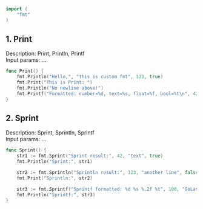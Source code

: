 
# <Badge style='font-size: 1.8rem; text-shadow: 1px 1px 2px rgba(0, 0, 0, 0.3); padding: 0.35rem 0.75rem 0.35rem 0;' type='info' text='🔖 Print' />


```go
import (
	"fmt"
)
```

## 1. Print

Description: Print, Println, Printf<br>Input params: ...[](interface{})<br>

```go
func Print() {
	fmt.Println("Hello,", "this is custom fmt", 123, true)
	fmt.Print("This is Print: ")
	fmt.Println("No newline above!")
	fmt.Printf("Formatted: number=%d, text=%s, float=%f, bool=%t\n", 42, "Golang", 3.14159, true)
}
```

## 2. Sprint

Description: Sprint, Sprintln, Sprintf<br>Input params: ...[](interface{})<br>

```go
func Sprint() {
	str1 := fmt.Sprint("Sprint result:", 42, "text", true)
	fmt.Println("Sprint:", str1)

	str2 := fmt.Sprintln("Sprintln result:", 123, "another line", false)
	fmt.Print("Sprintln:", str2)

	str3 := fmt.Sprintf("Sprintf formatted: %d %s %.2f %t", 100, "GoLang", 1.23, false)
	fmt.Println("Sprintf:", str3)
}
```
